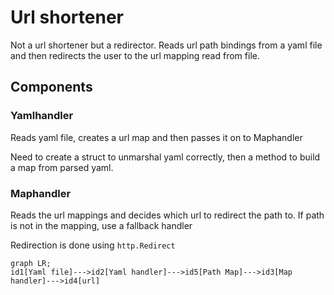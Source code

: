 # Url shortener

Not a url shortener but a redirector. Reads url path bindings from a yaml file and then redirects the user to the url mapping read from file.

## Components

### Yamlhandler

Reads yaml file, creates a url map and then passes it on to Maphandler

Need to create a struct to unmarshal yaml correctly, then a method to build a map from parsed yaml.


### Maphandler

Reads the url mappings and decides which url to redirect the path to.
If path is not in the mapping, use a fallback handler

Redirection is done using `http.Redirect`


```mermaid
graph LR;
id1[Yaml file]--->id2[Yaml handler]--->id5[Path Map]--->id3[Map handler]--->id4[url]
```

